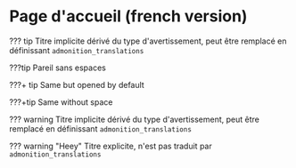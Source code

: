 # Page d'accueil (french version)

??? tip
    Titre implicite dérivé du type d'avertissement, peut être remplacé en définissant `admonition_translations`

???tip
    Pareil sans espaces

???+ tip
    Same but opened by default

???+tip
    Same without space

??? warning
    Titre implicite dérivé du type d'avertissement, peut être remplacé en définissant `admonition_translations`

??? warning "Heey"
    Titre explicite, n'est pas traduit par `admonition_translations`
